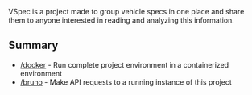 VSpec is a project made to group vehicle specs in one place and share them to anyone interested in reading and analyzing this information.

## Summary

- [/docker](docker/README.md) - Run complete project environment in a containerized environment
- [/bruno](bruno/README.md) - Make API requests to a running instance of this project